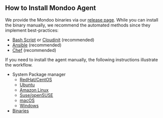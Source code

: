 ## How to Install Mondoo Agent

We provide the Mondoo binaries via our [release page](https://releases.mondoo.io/mondoo/). While you can install the binary manually, we recommend the automated methods since they implement best-practices:

- [Bash Script](bash.md) or [Cloudinit](cloudinit.md) (recommended)
- [Ansible](ansible.md) (recommended)
- [Chef](chef.md) (recommended)

If you need to install the agent manually, the following instructions illustrate the workflow.

- System Package manager
  - [RedHat/CentOS](redhat.md)
  - [Ubuntu](ubuntu.md)
  - [Amazon Linux](amazonlinux.md)
  - [Suse/openSUSE](suse.md)
  - [macOS](macos.md)
  - [Windows](windows.md)
- [Binaries](binaries.md)

